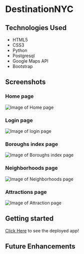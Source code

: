 # DestinationNYC



## Technologies Used

- HTML5
- CSS3
- Python
- Postgresql
- Google Maps API
- Bootstrap

## Screenshots

### Home page
![Image of Home page]()

### Login page
![Image of login page]()

### Boroughs index page
![Image of Boroughs index page]()

### Neighborhoods page
![Image of Neighborhoods page]()

### Attractions page
![Image of Attraction page]()

## Getting started

[Click Here]() to see the deployed app!

## Future Enhancements

